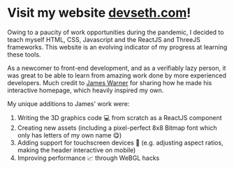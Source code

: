 # Visit my website [devseth.com](https://www.devseth.com/)!
Owing to a paucity of work opportunities during the pandemic, I decided to teach myself HTML, CSS, Javascript and the ReactJS and ThreeJS frameworks. This website is an evolving indicator of my progress at learning these tools.

As a newcomer to front-end development, and as a verifiably lazy person, it was great to be able to learn from amazing work done by more experienced developers. Much credit to [James Warner](www.jmswrnr.com) for sharing how he made his interactive homepage, which heavily inspired my own.

My unique additions to James' work were:
1. Writing the 3D graphics code 💻 from scratch as a ReactJS component
2. Creating new assets (including a pixel-perfect 8x8 Bitmap font which only has letters of my own name 😋)
2. Adding support for touchscreen devices 📲 (e.g. adjusting aspect ratios, making the header interactive on mobile)
3. Improving performance 📈 through WeBGL hacks

